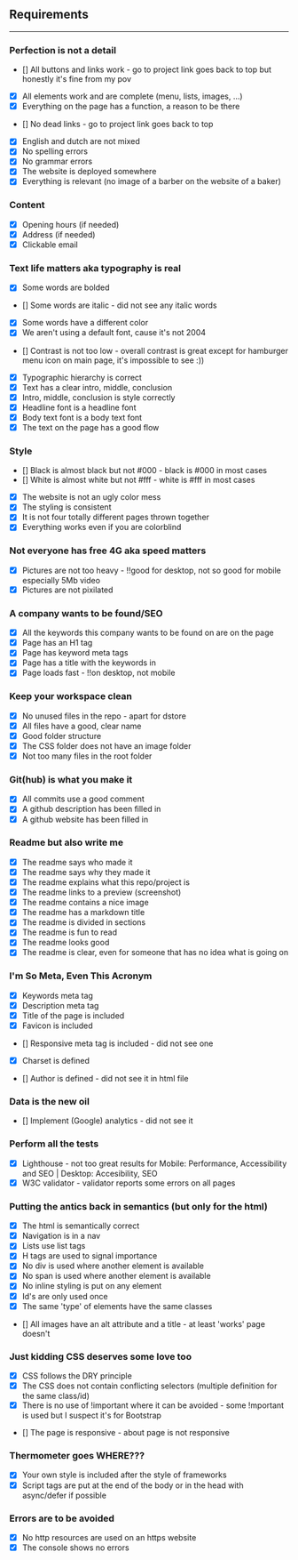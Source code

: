 ## Requirements

---

### Perfection is not a detail

- [] All buttons and links work - go to project link goes back to top but honestly it's fine from my pov
- [x] All elements work and are complete (menu, lists, images, ...)
- [x] Everything on the page has a function, a reason to be there
- [] No dead links - go to project link goes back to top
- [x] English and dutch are not mixed
- [x] No spelling errors
- [x] No grammar errors
- [x] The website is deployed somewhere
- [x] Everything is relevant (no image of a barber on the website of a baker)

### Content

- [x] Opening hours (if needed)
- [x] Address (if needed)
- [x] Clickable email

### Text life matters aka typography is real

- [x] Some words are bolded
- [] Some words are italic - did not see any italic words
- [x] Some words have a different color
- [x] We aren't using a default font, cause it's not 2004
- [] Contrast is not too low - overall contrast is great except for hamburger menu icon on main page, it's impossible to see :))
- [x] Typographic hierarchy is correct
- [x] Text has a clear intro, middle, conclusion
- [x] Intro, middle, conclusion is style correctly
- [x] Headline font is a headline font
- [x] Body text font is a body text font
- [x] The text on the page has a good flow

### Style

- [] Black is almost black but not #000 - black is #000 in most cases
- [] White is almost white but not #fff - white is #fff in most cases
- [x] The website is not an ugly color mess
- [x] The styling is consistent
- [x] It is not four totally different pages thrown together
- [x] Everything works even if you are colorblind

### Not everyone has free 4G aka speed matters

- [x] Pictures are not too heavy - !!good for desktop, not so good for mobile especially 5Mb video
- [x] Pictures are not pixilated

### A company wants to be found/SEO

- [x] All the keywords this company wants to be found on are on the page
- [x] Page has an H1 tag
- [x] Page has keyword meta tags
- [x] Page has a title with the keywords in
- [x] Page loads fast - !!on desktop, not mobile

### Keep your workspace clean

- [x] No unused files in the repo - apart for dstore
- [x] All files have a good, clear name
- [x] Good folder structure
- [x] The CSS folder does not have an image folder
- [x] Not too many files in the root folder

### Git(hub) is what you make it

- [x] All commits use a good comment
- [x] A github description has been filled in
- [x] A github website has been filled in

### Readme but also write me

- [x] The readme says who made it
- [x] The readme says why they made it
- [x] The readme explains what this repo/project is
- [x] The readme links to a preview (screenshot)
- [x] The readme contains a nice image
- [x] The readme has a markdown title
- [x] The readme is divided in sections
- [x] The readme is fun to read
- [x] The readme looks good
- [x] The readme is clear, even for someone that has no idea what is going on

### I'm So Meta, Even This Acronym

- [x] Keywords meta tag
- [x] Description meta tag
- [x] Title of the page is included
- [x] Favicon is included
- [] Responsive meta tag is included - did not see one
- [x] Charset is defined
- [] Author is defined - did not see it in html file

### Data is the new oil

- [] Implement (Google) analytics - did not see it

### Perform all the tests

- [x] Lighthouse - not too great results for Mobile: Performance, Accessibility  and SEO | Desktop: Accesibility, SEO
- [x] W3C validator - validator reports some errors on all pages

### Putting the antics back in semantics (but only for the html)

- [x] The html is semantically correct
- [x] Navigation is in a nav
- [x] Lists use list tags
- [x] H tags are used to signal importance
- [x] No div is used where another element is available
- [x] No span is used where another element is available
- [x] No inline styling is put on any element
- [x] Id's are only used once
- [x] The same 'type' of elements have the same classes
- [] All images have an alt attribute and a title - at least 'works' page doesn't

### Just kidding CSS deserves some love too

- [x] CSS follows the DRY principle
- [x] The CSS does not contain conflicting selectors (multiple definition for the same class/id)
- [x] There is no use of !important where it can be avoided - some !mportant is used but I suspect it's for Bootstrap
- [] The page is responsive - about page is not responsive

### Thermometer goes WHERE???

- [x] Your own style is included after the style of frameworks
- [x] Script tags are put at the end of the body or in the head with async/defer if possible

### Errors are to be avoided

- [x] No http resources are used on an https website
- [x] The console shows no errors
